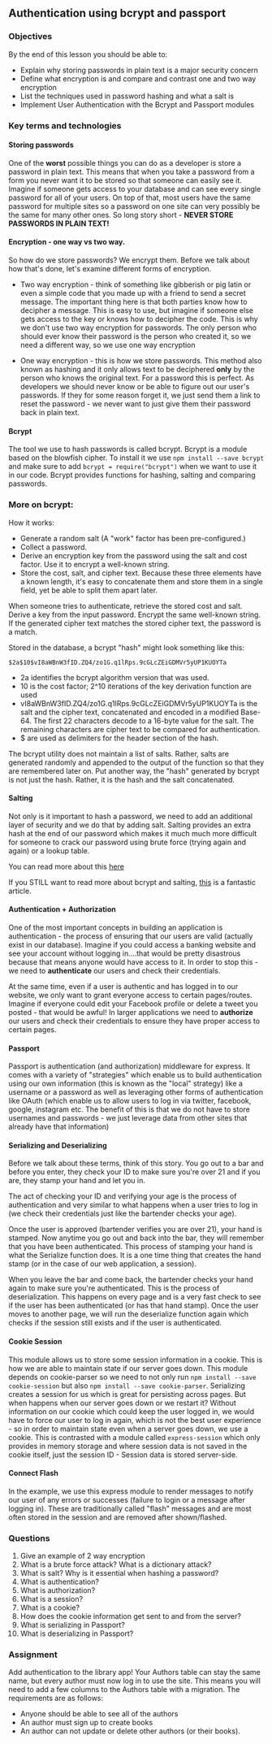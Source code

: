 ## Authentication using bcrypt and passport

### Objectives

By the end of this lesson you should be able to:

- Explain why storing passwords in plain text is a major security concern
- Define what encryption is and compare and contrast one and two way encryption
- List the techniques used in password hashing and what a salt is
- Implement User Authentication with the Bcrypt and Passport modules

### Key terms and technologies

#### Storing passwords

One of the __worst__ possible things you can do as a developer is store a password in plain text. This means that when you take a password from a form you never want it to be stored so that someone can easily see it. Imagine if someone gets access to your database and can see every single password for all of your users. On top of that, most users have the same password for multiple sites so a password on one site can very possibly be the same for many other ones. So long story short - __NEVER STORE PASSWORDS IN PLAIN TEXT!__

#### Encryption - one way vs two way.

So how do we store passwords? We encrypt them. Before we talk about how that's done, let's examine different forms of encryption.

- Two way encryption - think of something like gibberish or pig latin or even a simple code that you made up with a friend to send a secret message. The important thing here is that both parties know how to decipher a message. This is easy to use, but imagine if someone else gets access to the key or knows how to decipher the code. This is why we don't use two way encryption for passwords. The only person who should ever know their password is the person who created it, so we need a different way, so we use one way encryption

- One way encryption - this is how we store passwords. This method also known as hashing and it only allows text to be deciphered __only__ by the person who knows the original text. For a password this is perfect. As developers we should never know or be able to figure out our user's passwords. If they for some reason forget it, we just send them a link to reset the password - we never want to just give them their password back in plain text. 

#### Bcrypt

The tool we use to hash passwords is called bcrypt. Bcrypt is a module based on the blowfish cipher. To install it we use `npm install --save bcrypt` and make sure to add `bcrypt = require("bcrypt")` when we want to use it in our code. Bcrypt provides functions for hashing, salting and comparing passwords.

### More on bcrypt:

How it works:
 
- Generate a random salt (A "work" factor has been pre-configured.)
-  Collect a password.
- Derive an encryption key from the password using the salt and cost factor. Use it to encrypt a well-known string. 
- Store the cost, salt, and cipher text. Because these three elements have a known length, it's easy to concatenate them and store them in a single field, yet be able to split them apart later.

When someone tries to authenticate, retrieve the stored cost and salt. Derive a key from the input password. Encrypt the same well-known string. If the generated cipher text matches the stored cipher text, the password is a match.

Stored in the database, a bcrypt "hash" might look something like this:

`$2a$10$vI8aWBnW3fID.ZQ4/zo1G.q1lRps.9cGLcZEiGDMVr5yUP1KUOYTa`

- 2a identifies the bcrypt algorithm version that was used.
- 10 is the cost factor; 2^10 iterations of the key derivation function are used 
- vI8aWBnW3fID.ZQ4/zo1G.q1lRps.9cGLcZEiGDMVr5yUP1KUOYTa is the salt and the cipher text, concatenated and encoded in a modified Base-64. The first 22 characters decode to a 16-byte value for the salt. The remaining characters are cipher text to be compared for authentication.
- $ are used as delimiters for the header section of the hash.

The bcrypt utility does not maintain a list of salts. Rather, salts are generated randomly and appended to the output of the function so that they are remembered later on. Put another way, the "hash" generated by bcrypt is not just the hash. Rather, it is the hash and the salt concatenated.

#### Salting

Not only is it important to hash a password, we need to add an additional layer of security and we do that by adding salt. Salting provides an extra hash at the end of our password which makes it much much more difficult for someone to crack our password using brute force (trying again and again) or a lookup table.

You can read more about this [here](https://crackstation.net/hashing-security.htm)

If you STILL want to read more about bcrypt and salting, [this](http://dustwell.com/how-to-handle-passwords-bcrypt.html) is a fantastic article.

#### Authentication + Authorization

One of the most important concepts in building an application is authentication - the process of ensuring that our users are valid (actually exist in our database). Imagine if you could access a banking website and see your account without logging in....that would be pretty disastrous because that means anyone would have access to it. In order to stop this - we need to **authenticate** our users and check their credentials.

At the same time, even if a user is authentic and has logged in to our website, we only want to grant everyone access to certain pages/routes. Imagine if everyone could edit your Facebook profile or delete a tweet you posted - that would be awful! In larger applications we need to **authorize** our users and check their credentials to ensure they have proper access to certain pages.

#### Passport

Passport is authentication (and authorization) middleware for express. It comes with a variety of "strategies" which enable us to build authentication using our own information (this is known as the "local" strategy) like a username or a password as well as leveraging other forms of authentication like OAuth (which enable us to allow users to log in via twitter, facebook, google, instagram etc. The benefit of this is that we do not have to store usernames and passwords - we just leverage data from other sites that already have that information)

#### Serializing and Deserializing

Before we talk about these terms, think of this story. You go out to a bar and before you enter, they check your ID to make sure you're over 21 and if you are, they stamp your hand and let you in. 

The act of checking your ID and verifying your age is the process of authentication and very similar to what happens when a user tries to log in (we check their credentials just like the bartender checks your age).

Once the user is approved (bartender verifies you are over 21), your hand is stamped. Now anytime you go out and back into the bar, they will remember that you have been authenticated. This process of stamping your hand is what the Serialize function does. It is a one time thing that creates the hand stamp (or in the case of our web application, a session).

When you leave the bar and come back, the bartender checks your hand again to make sure you're authenticated. This is the process of deserialization. This happens on every page and is a very fast check to see if the user has been authenticated (or has that hand stamp). Once the user moves to another page, we will run the deserialize function again which checks if the session still exists and if the user is authenticated.

#### Cookie Session

This module allows us to store some session information in a cookie. This is how we are able to maintain state if our server goes down. This module depends on cookie-parser so we need to not only run `npm install --save cookie-session` but also `npm install --save cookie-parser`. Serializing creates a session for us which is great for persisting across pages. But when happens when our server goes down or we restart it? Without information on our cookie which could keep the user logged in, we would have to force our user to log in again, which is not the best user experience - so in order to maintain state even when a server goes down, we use a cookie. This is contrasted with a module called `express-session` which only provides in memory storage and where session data is not saved in the cookie itself, just the session ID - Session data is stored server-side.

#### Connect Flash 

In the example, we use this express module to render messages to notify our user of any errors or successes (failure to login or a message after logging in). These are traditionally called "flash" messages and are most often stored in the session and are removed after shown/flashed. 

### Questions

1. Give an example of 2 way encryption
1. What is a brute force attack? What is a dictionary attack?
1. What is salt? Why is it essential when hashing a password?
1. What is authentication?
2. What is authorization?
3. What is a session?
4. What is a cookie?
5. How does the cookie information get sent to and from the server?
6. What is serializing in Passport? 
7. What is deserializing in Passport?

### Assignment

Add authentication to the library app! Your Authors table can stay the same name, but every author must now log in to use the site. This means you will need to add a few columns to the Authors table with a migration. The requirements are as follows:

- Anyone should be able to see all of the authors
- An author must sign up to create books
- An author can not update or delete other authors (or their books).
